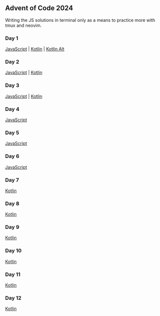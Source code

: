 ## Advent of Code 2024

Writing the JS solutions in terminal only as a means to practice more with tmux and neovim.

### Day 1
[JavaScript](https://github.com/MikeLBook/AoC2024/blob/main/node/day01/index.js) |
[Kotlin](https://github.com/MikeLBook/AoC2024/blob/main/kotlin/AoC2024Kotlin/src/day01/Day01.kt) |
[Kotlin Alt](https://github.com/MikeLBook/AoC2024/blob/main/kotlin/AoC2024Kotlin/src/day01/Day01Functional.kt)

### Day 2
[JavaScript](https://github.com/MikeLBook/AoC2024/blob/main/node/day02/index.js) |
[Kotlin](https://github.com/MikeLBook/AoC2024/blob/main/kotlin/AoC2024Kotlin/src/day02/Day02.kt)

### Day 3
[JavaScript](https://github.com/MikeLBook/AoC2024/blob/main/node/day03/index.js) |
[Kotlin](https://github.com/MikeLBook/AoC2024/blob/main/kotlin/AoC2024Kotlin/src/day03/Day03.kt)

### Day 4
[JavaScript](https://github.com/MikeLBook/AoC2024/blob/main/node/day04/index.js)

### Day 5
[JavaScript](https://github.com/MikeLBook/AoC2024/blob/main/node/day05/index.js)

### Day 6
[JavaScript](https://github.com/MikeLBook/AoC2024/blob/main/node/day06/index.js)

### Day 7
[Kotlin](https://github.com/MikeLBook/AoC2024/blob/main/kotlin/AoC2024Kotlin/src/day07/Day07.kt)

### Day 8
[Kotlin](https://github.com/MikeLBook/AoC2024/blob/main/kotlin/AoC2024Kotlin/src/day08/Day08.kt)

### Day 9
[Kotlin](https://github.com/MikeLBook/AoC2024/blob/main/kotlin/AoC2024Kotlin/src/day09/Day09.kt)

### Day 10
[Kotlin](https://github.com/MikeLBook/AoC2024/blob/main/kotlin/AoC2024Kotlin/src/day10/Day10.kt)

### Day 11
[Kotlin](https://github.com/MikeLBook/AoC2024/blob/main/kotlin/AoC2024Kotlin/src/day11/Day11.kt)

### Day 12
[Kotlin](https://github.com/MikeLBook/AoC2024/blob/main/kotlin/AoC2024Kotlin/src/day12/Day12.kt)
